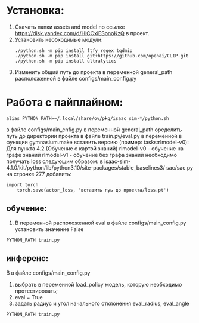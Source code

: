 # Установка:
1. Скачать папки assets and model по ссылке https://disk.yandex.com/d/HlCCxiESonoKzQ в проект.
2. Установить необходимые модули:
   ```
   ./python.sh -m pip install ftfy regex tqdmip
   ./python.sh -m pip install git+https://github.com/openai/CLIP.git
   ./python.sh -m pip install ultralytics
   ```
3. Изменить общий путь до проекта в переменной general_path расположенной в файле configs/main_config.py
# Работа с пайплайном:
```
alias PYTHON_PATH=~/.local/share/ov/pkg/isaac_sim-*/python.sh
```
в файле configs/main_cnfig.py в переменной general_path оределить путь до директории проекта
в файле train.py/eval.py в переменной в функции gymnasium.make вставить версию (пример: tasks:rlmodel-v0):
Для пункта 4.2 (Обучение с картой знаний)
rlmodel-v0 - обучение на графе знаний
rlmodel-v1 - обучение без графа знаний
необходимо получать loss следующим образом:
в isaac-sim-4.1.0/kit/python/lib/python3.10/site-packages/stable_baselines3/
sac/sac.py на строчке 277 добавить:
```
import torch
    torch.save(actor_loss, 'вставить пуь до проекта/loss.pt')
```
## обучение:
1. В переменной расположенной eval в файле configs/main_config.py установить значение False
```
PYTHON_PATH train.py
```
## инференс:
В в файле configs/main_config.py
1. выбрать в переменной load_policy модель, которую необходимо протестировать;
2. eval = True
3. задать радиус и угол начального отклонения eval_radius, eval_angle
```
PYTHON_PATH train.py
```
